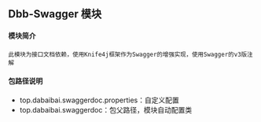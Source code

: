 ## Dbb-Swagger 模块

#### 模块简介

```
此模块为接口文档依赖，使用Knife4j框架作为Swagger的增强实现，使用Swagger的v3版注解
```

#### 包路径说明

- top.dabaibai.swaggerdoc.properties：自定义配置
- top.dabaibai.swaggerdoc：包父路径，模块自动配置类 
